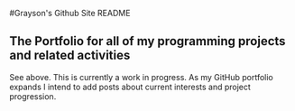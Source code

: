 #Grayson's Github Site README
## The Portfolio for all of my programming projects and related activities

See above. This is currently a work in progress. As my GitHub portfolio expands I intend to add posts about current interests and project progression.